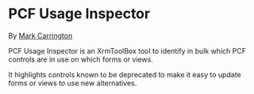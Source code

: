 # PCF Usage Inspector

By [Mark Carrington](https://markcarrington.dev/)

PCF Usage Inspector is an XrmToolBox tool to identify in bulk which PCF controls are in use on which
forms or views.

It highlights controls known to be deprecated to make it easy to update forms or views to use new alternatives.
